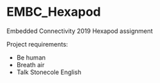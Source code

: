 # EMBC_Hexapod
Embedded Connectivity 2019 Hexapod assignment

Project requirements:
- Be human
- Breath air
- Talk Stonecole English